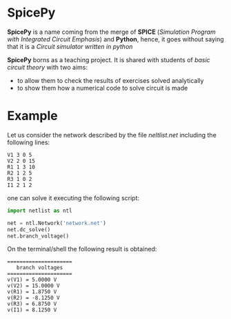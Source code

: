 # SpicePy
**SpicePy** is a name coming from the merge of **SPICE** (*Simulation Program with Integrated Circuit Emphasis*) and **Python**, hence, it goes without saying that it is a _Circuit simulator written in python_

**SpicePy** borns as a teaching project. It is shared with students of *basic circuit theory* with two aims:

* to allow them to check the results of exercises solved analytically
* to show them how a numerical code to solve circuit is made

# Example
Let us consider the network described by the file *neltlist.net* including the following lines:
```
V1 3 0 5
V2 2 0 15
R1 1 3 10
R2 1 2 5
R3 1 0 2
I1 2 1 2
```

one can solve it executing the following script:
```python
import netlist as ntl

net = ntl.Network('network.net')
net.dc_solve()
net.branch_voltage()
```

On the terminal/shell the following result is obtained:
```
=====================
   branch voltages   
=====================
v(V1) = 5.0000 V
v(V2) = 15.0000 V
v(R1) = 1.8750 V
v(R2) = -8.1250 V
v(R3) = 6.8750 V
v(I1) = 8.1250 V
```
